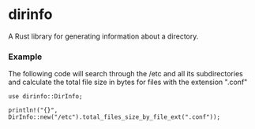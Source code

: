 dirinfo
=======
A Rust library for generating information about a directory.

### Example

The following code will search through the /etc and all its subdirectories 
and calculate the total file size in bytes for files with the extension ".conf"
```
use dirinfo::DirInfo;

println!("{}", DirInfo::new("/etc").total_files_size_by_file_ext(".conf"));
```
